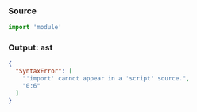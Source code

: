### Source
```js source:script
import 'module'
```

### Output: ast
```json
{
  "SyntaxError": [
    "'import' cannot appear in a 'script' source.",
    "0:6"
  ]
}
```
